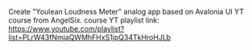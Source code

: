 Create "Youlean Loudness Meter" analog app based on Avalonia UI YT course from AngelSix.
course YT playlist link: https://www.youtube.com/playlist?list=PLrW43fNmjaQWMhFHxS1jpQ34TkHroHJLb
